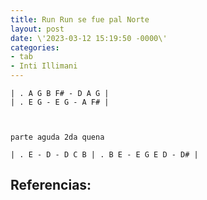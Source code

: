 ```yaml
---
title: Run Run se fue pal Norte
layout: post
date: \'2023-03-12 15:19:50 -0000\'
categories:
- tab
- Inti Illimani
---
```


~~~
| . A G B F# - D A G |
| . E G - E G - A F# |



parte aguda 2da quena

| . E - D - D C B | . B E - E G E D - D# |
~~~

Referencias:
- 
